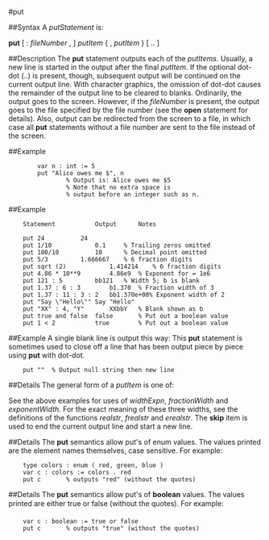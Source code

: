 
#put

##Syntax
A _putStatement_ is:

**put** [ : _fileNumber_ , ] _putItem_ { , _putItem_ } [ .. ]




##Description
The **put** statement outputs each of the _putItems_. Usually, a new line is started in the output after the final _putItem_. If the optional dot-dot (..) is present, though, subsequent output will be continued on the current output line. With character graphics, the omission of dot-dot causes the remainder of the output line to be cleared to blanks.
Ordinarily, the output goes to the screen. However, if the _fileNumber_ is present, the output goes to the file specified by the file number (see the **open** statement for details). Also, output can be redirected from the screen to a file, in which case all **put** statements without a file number are sent to the file instead of the screen.



##Example



            var n : int := 5
            put "Alice owes me $", n
                    % Output is: Alice owes me $5
                    % Note that no extra space is
                    % output before an integer such as n.
##Example



        Statement           Output      Notes
        
        put 24          24
        put 1/10            0.1     % Trailing zeros omitted
        put 100/10          10      % Decimal point omitted
        put 5/3         1.666667    % 6 fraction digits
        put sqrt (2)            1.414214    % 6 fraction digits
        put 4.86 * 10**9        4.86e9  % Exponent for = 1e6
        put 121 : 5         bb121   % Width 5; b is blank
        put 1.37 : 6 : 3        b1.370  % Fraction width of 3
        put 1.37 : 11 : 3 : 2   bb1.370e+00% Exponent width of 2
        put "Say \"Hello\"" Say "Hello"
        put "XX" : 4, "Y"       XXbbY   % Blank shown as b
        put true and false  false       % Put out a boolean value
        put 1 < 2           true        % Put out a boolean value
##Example
A single blank line is output this way:
This **put** statement is sometimes used to close off a line that has been output piece by piece using **put** with dot-dot.


        put ""  % Output null string then new line
##Details
The general form of a _putItem_ is one of:




See the above examples for uses of _widthExpn_, _fractionWidth_ and _exponentWidth_. For the exact meaning of these three widths, see the definitions of the functions _realstr_, _frealstr_ and _erealstr_. The **skip** item is used to end the current output line and start a new line.



##Details
The **put** semantics allow put's of enum values. The values printed are the element names themselves, case sensitive. For example:


        type colors : enum ( red, green, blue )
        var c : colors := colors . red
        put c       % outputs "red" (without the quotes)
##Details
The **put** semantics allow put's of **boolean** values. The values printed are either &#147;true&#148; or &#147;false&#148; (without the quotes). For example:


        var c : boolean := true or false
        put c       % outputs "true" (without the quotes)
